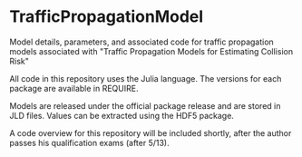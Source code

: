 # TrafficPropagationModel
Model details, parameters, and associated code for traffic propagation models associated with "Traffic Propagation Models for Estimating Collision Risk"

All code in this repository uses the Julia language. The versions for each package are available in REQUIRE.

Models are released under the official package release and are stored in JLD files. Values can be extracted using the HDF5 package.

A code overview for this repository will be included shortly, after the author passes his qualification exams (after 5/13).
